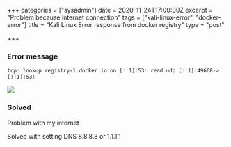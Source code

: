 +++
categories = ["sysadmin"]
date = 2020-11-24T17:00:00Z
excerpt = "Problem because internet connection"
tags = ["kali-linux-error", "docker-error"]
title = "Kali Linux Error response from docker registry"
type = "post"

+++
### Error message

    tcp: lookup registry-1.docker.io on [::1]:53: read udp [::1]:49668->[::1]:53:

![](https://res.cloudinary.com/bimagv/image/upload/v1611572308/2020-11/assets_2F-MHKPiw3uTjFr4uX4wLs_2F-MMwZ3DFbzsZ1gCKplrt_2F-MMwZQ_-qhePpd3I_xGk_2FScreen_2020-11-25_06-08_dqrhvl.png)

### Solved

Problem with my internet

‌Solved with setting DNS 8.8.8.8 or 1.1.1.1